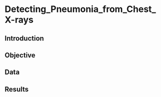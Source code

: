 # Detecting_Pneumonia_from_Chest_X-rays

## Introduction






## Objective







## Data







## Results




